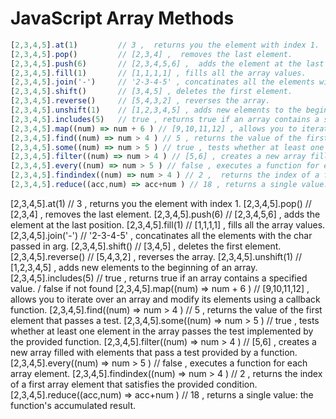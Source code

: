 # JavaScript Array Methods 



```javascript runnable
[2,3,4,5].at(1)         // 3 ,  returns you the element with index 1.
[2,3,4,5].pop()         // [2,3,4] ,  removes the last element.
[2,3,4,5].push(6)       // [2,3,4,5,6] ,  adds the element at the last position.
[2,3,4,5].fill(1)       // [1,1,1,1] , fills all the array values.
[2,3,4,5].join('-')     // '2-3-4-5' , concatinates all the elements with the char passed in arg.
[2,3,4,5].shift()       // [3,4,5] , deletes the first element.
[2,3,4,5].reverse()     // [5,4,3,2] , reverses the array.
[2,3,4,5].unshift(1)    // [1,2,3,4,5] , adds new elements to the beginning of an array.
[2,3,4,5].includes(5)   // true , returns true if an array contains a specified value. / false if not found
[2,3,4,5].map((num) => num + 6 ) // [9,10,11,12] , allows you to iterate over an array and modify its elements using a callback function. 
[2,3,4,5].find((num) => num > 4 ) // 5 , returns the value of the first element that passes a test.
[2,3,4,5].some((num) => num > 5 ) // true , tests whether at least one element in the array passes the test implemented by the provided function.
[2,3,4,5].filter((num) => num > 4 ) // [5,6] , creates a new array filled with elements that pass a test provided by a function.
[2,3,4,5].every((num) => num > 5 ) // false , executes a function for each array element.
[2,3,4,5].findindex((num) => num > 4 ) // 2 ,  returns the index of a first array element that satisfies the provided condition.
[2,3,4,5].reduce((acc,num) => acc+num ) // 18 , returns a single value: the function's accumulated result.

```
[2,3,4,5].at(1)         // 3 ,  returns you the element with index 1.
[2,3,4,5].pop()         // [2,3,4] ,  removes the last element.
[2,3,4,5].push(6)       // [2,3,4,5,6] ,  adds the element at the last position.
[2,3,4,5].fill(1)       // [1,1,1,1] , fills all the array values.
[2,3,4,5].join('-')     // '2-3-4-5' , concatinates all the elements with the char passed in arg.
[2,3,4,5].shift()       // [3,4,5] , deletes the first element.
[2,3,4,5].reverse()     // [5,4,3,2] , reverses the array.
[2,3,4,5].unshift(1)    // [1,2,3,4,5] , adds new elements to the beginning of an array.
[2,3,4,5].includes(5)   // true , returns true if an array contains a specified value. / false if not found
[2,3,4,5].map((num) => num + 6 ) // [9,10,11,12] , allows you to iterate over an array and modify its elements using a callback function. 
[2,3,4,5].find((num) => num > 4 ) // 5 , returns the value of the first element that passes a test.
[2,3,4,5].some((num) => num > 5 ) // true , tests whether at least one element in the array passes the test implemented by the provided function.
[2,3,4,5].filter((num) => num > 4 ) // [5,6] , creates a new array filled with elements that pass a test provided by a function.
[2,3,4,5].every((num) => num > 5 ) // false , executes a function for each array element.
[2,3,4,5].findindex((num) => num > 4 ) // 2 ,  returns the index of a first array element that satisfies the provided condition.
[2,3,4,5].reduce((acc,num) => acc+num ) // 18 , returns a single value: the function's accumulated result.


